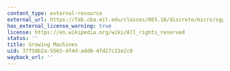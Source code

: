 ```yaml
---
content_type: external-resource
external_url: https://fab.cba.mit.edu/classes/865.18/discrete/micro/sgphd10MB.pdf
has_external_license_warning: true
license: https://en.wikipedia.org/wiki/All_rights_reserved
status: ''
title: Growing Machines
uid: 37f58b2a-5565-4f4d-add8-4fd27c22e2c0
wayback_url: ''
---
```

